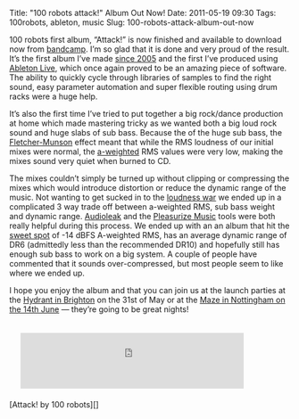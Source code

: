 Title: "100 robots attack!" Album Out Now!
Date: 2011-05-19 09:30
Tags: 100robots, ableton, music
Slug: 100-robots-attack-album-out-now

100 robots first album, “Attack!” is now finished and available to
download now from [bandcamp][]. I’m so glad that it is done and very
proud of the result. It’s the first album I’ve made [since 2005][] and
the first I’ve produced using [Ableton Live][], which once again proved
to be an amazing piece of software. The ability to quickly cycle through
libraries of samples to find the right sound, easy parameter automation
and super flexible routing using drum racks were a huge help.

It’s also the first time I’ve tried to put together a big rock/dance
production at home which made mastering tricky as we wanted both a big
loud rock sound and huge slabs of sub bass. Because the of the huge sub
bass, the [Fletcher-Munson][] effect meant that while the
<span class="caps">RMS</span> loudness of our initial mixes were normal,
the [a-weighted][] <span class="caps">RMS</span> values were very low,
making the mixes sound very quiet when burned
to <span class="caps">CD</span>.

The mixes couldn’t simply be turned up without clipping or compressing
the mixes which would introduce distortion or reduce the dynamic range
of the music. Not wanting to get sucked in to the [loudness war][] we
ended up in a complicated 3 way trade off between a-weighted
<span class="caps">RMS</span>, sub bass weight and dynamic range.
[Audioleak][] and the [Pleasurize Music][] tools were both really
helpful during this process. We ended up with an an album that hit the
[sweet spot][] of -14 dBFS A-weighted <span class="caps">RMS</span>, has
an average dynamic range of <span class="caps">DR6</span> (admittedly
less than the recommended <span class="caps">DR10</span>) and hopefully
still has enough sub bass to work on a big system. A couple of people
have commented that it sounds over-compressed, but most people seem to
like where we ended up.

I hope you enjoy the album and that you can join us at the launch
parties at the [Hydrant in Brighton][] on the 31st of May or at the
[Maze in Nottingham on the 14th June][] — they’re going to be
great nights!

<iframe width="400" height="100" style="position: relative; display: block; width: 400px; height: 100px;padding: 20px" src="http://bandcamp.com/EmbeddedPlayer/v=2/album=2001978493/size=venti/bgcol=FFFFFF/linkcol=4285BB/" allowtransparency="true" frameborder="0"></iframe>
[Attack! by 100 robots][]

  [Attack! by 100 robots]: http://100robots.bandcamp.com/album/attack
  [bandcamp]: http://100robots.bandcamp.com
  [since 2005]: http://www.myspace.com/vanishingtrick
  [Ableton Live]: http://www.ableton.com/
  [Fletcher-Munson]: http://en.wikipedia.org/wiki/Fletcher-Munson_curves
  [a-weighted]: http://en.wikipedia.org/wiki/A-weighting
  [loudness war]: http://mastering-media.blogspot.com/2008/09/metallica-death-magnetic-stop-loudness.html
  [Audioleak]: http://www.channld.com/audioleak/
  [Pleasurize Music]: http://www.pleasurizemusic.com/
  [sweet spot]: http://mastering-media.blogspot.com/2008/10/diy-mastering-part-5-how-loud-is-too.html
  [Hydrant in Brighton]: http://www.facebook.com/event.php?eid=181370431912900
  [Maze in Nottingham on the 14th June]: http://www.facebook.com/event.php?eid=170650619658222
